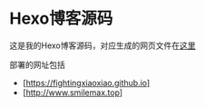 # Hexo博客源码

这是我的Hexo博客源码，对应生成的网页文件在[这里](https://www.github.com/fightingxiaoxiao/fightingxiaoxiao.github.io)

部署的网址包括

* [https://fightingxiaoxiao.github.io]
* [http://www.smilemax.top]
